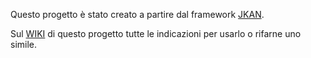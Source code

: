 Questo progetto è stato creato a partire dal framework [JKAN](https://github.com/timwis/jkan).

Sul [WIKI](https://github.com/iltempe/opendatagentediprato/wiki) di questo progetto tutte le indicazioni per usarlo o rifarne uno simile.

